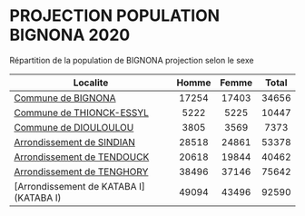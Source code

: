 # PROJECTION POPULATION BIGNONA 2020
	
Répartition de la population de BIGNONA projection selon le sexe
	
| Localite  | Homme | Femme | Total |
| --------- |:-----:|:-----:|:-----:|
| [Commune de BIGNONA](BIGNONA) | 17254 | 17403 | 34656 |
| [Commune de THIONCK-ESSYL](THIONCK-ESSYL) | 5222 | 5225 | 10447 |
| [Commune de DIOULOULOU](DIOULOULOU) | 3805 | 3569 | 7373 |
| [Arrondissement de SINDIAN](SINDIAN) | 28518 | 24861 | 53378 |
| [Arrondissement de TENDOUCK](TENDOUCK) | 20618 | 19844 | 40462 |
| [Arrondissement de TENGHORY](TENGHORY) | 38496 | 37146 | 75642 |
| [Arrondissement de KATABA I](KATABA I) | 49094 | 43496 | 92590 |
